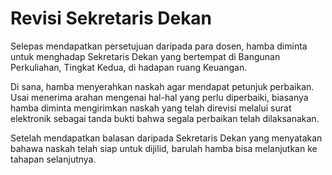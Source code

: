 # Revisi Sekretaris Dekan

Selepas mendapatkan persetujuan daripada para dosen, hamba diminta untuk menghadap Sekretaris Dekan yang bertempat di Bangunan Perkuliahan, Tingkat Kedua, di hadapan ruang Keuangan.

Di sana, hamba menyerahkan naskah agar mendapat petunjuk perbaikan.
Usai menerima arahan mengenai hal-hal yang perlu diperbaiki, biasanya hamba diminta mengirimkan naskah yang telah direvisi melalui surat elektronik sebagai tanda bukti bahwa segala perbaikan telah dilaksanakan.

Setelah mendapatkan balasan daripada Sekretaris Dekan yang menyatakan bahawa naskah telah siap untuk dijilid, barulah hamba bisa melanjutkan ke tahapan selanjutnya.
